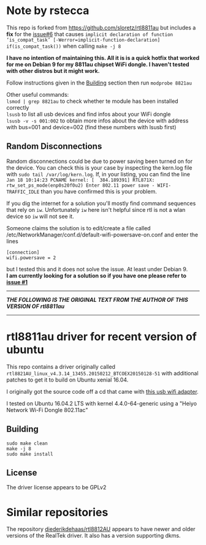 # Note by rstecca
This repo is forked from https://github.com/sloretz/rtl8811au but includes a **fix** for the [issue#6](https://github.com/sloretz/rtl8811au/issues/6) that causes `implicit declaration of function ‘is_compat_task’ [-Werror=implicit-function-declaration] if(is_compat_task())` when calling `make -j 8`

**I have no intention of maintaining this. All it is is a quick hotfix that worked for me on Debian 9 for my 8811au chipset WiFi dongle. I haven't tested with other distros but it might work.**

Follow instructions given in the [Building](#Building) section then run `modprobe 8821au`

Other useful commands:   
`lsmod | grep 8821au` to check whether te module has been installed correctly   
`lsusb` to list all usb devices and find infos about your WiFi dongle   
`lsusb -v -s 001:002` to obtain more infos about the device with address with bus=001 and device=002 (find these numbers with lsusb first)

## Random Disconnections
Random disconnections could be due to power saving been turned on for the device. You can check this is your case by inspecting the kern.log file with `sudo tail /var/log/kern.log`. If, in your listing, you can find the line `Jan 18 10:14:23 PCNAME kernel: [  384.189391] RTL871X: rtw_set_ps_mode(enp0s20f0u2) Enter 802.11 power save - WIFI-TRAFFIC_IDLE` than you have confirmed this is your problem.

If you dig the internet for a solution you'll mostly find command sequences that rely on `iw`. Unfortunately `iw` here isn't helpful since rtl is not a wlan device so `iw` will not see it.

Someone claims the solution is to edit/create a file called /etc/NetworkManager/conf.d/default-wifi-powersave-on.conf and enter the lines

```
[connection]
wifi.powersave = 2
```

but I tested this and it does not solve the issue. At least under Debian 9.  
**I am currently looking for a solution so if you have one please refer to [issue #1](https://github.com/rstecca/rtl8811au/issues/1)** 

---

**_THE FOLLOWING IS THE ORIGINAL TEXT FROM THE AUTHOR OF THIS VERSION OF rtl8811au_**

---

# rtl8811au driver for recent version of ubuntu

This repo contains a driver originally called `rtl8821AU_linux_v4.3.14_13455.20150212_BTCOEX20150128-51` with additional patches to get it to build on Ubuntu xenial 16.04.

I originally got the source code off a cd that came with [this usb wifi adapter](https://www.amazon.com/Heiyo-Network-600Mbps-802-11ac-Wireless/dp/B01N2NJFPG).

I tested on Ubuntu 16.04.2 LTS with kernel 4.4.0-64-generic using a "Heiyo Network Wi-Fi Dongle 802.11ac"


## Building

```
sudo make clean
make -j 8
sudo make install
```

## License
The driver license appears to be GPLv2

# Similar repositories
The repository [diederikdehaas/rtl8812AU](https://github.com/diederikdehaas/rtl8812AU) appears to have newer and older versions of the RealTek driver.
It also has a version supporting dkms.
